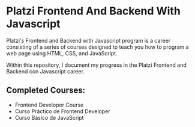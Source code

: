 # Platzi Frontend And Backend With Javascript

Platzi's Frontend and Backend with Javascript program is a career consisting of a series of courses designed to teach you how to program a web page using HTML, CSS, and JavaScript.

Within this repository, I document my progress in the Platzi Frontend and Backend con Javascript career.

## Completed Courses:

- Frontend Developer Course
- Curso Práctico de Frontend Developer
- Curso Básico de JavaScript